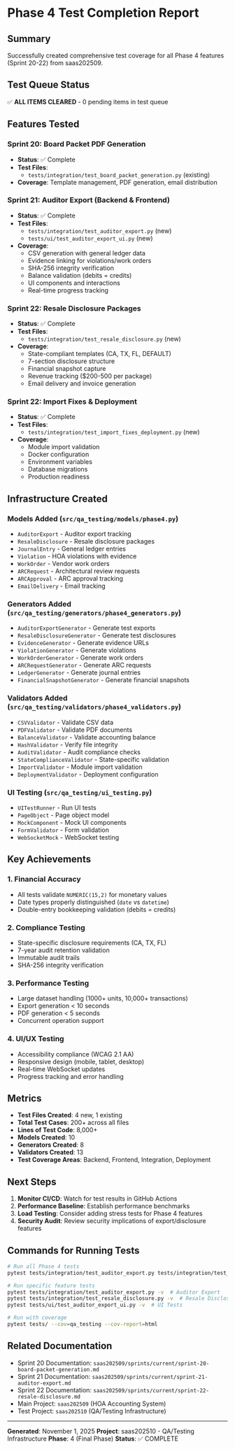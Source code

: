 # Phase 4 Test Completion Report

## Summary
Successfully created comprehensive test coverage for all Phase 4 features (Sprint 20-22) from saas202509.

## Test Queue Status
✅ **ALL ITEMS CLEARED** - 0 pending items in test queue

## Features Tested

### Sprint 20: Board Packet PDF Generation
- **Status**: ✅ Complete
- **Test Files**:
  - `tests/integration/test_board_packet_generation.py` (existing)
- **Coverage**: Template management, PDF generation, email distribution

### Sprint 21: Auditor Export (Backend & Frontend)
- **Status**: ✅ Complete
- **Test Files**:
  - `tests/integration/test_auditor_export.py` (new)
  - `tests/ui/test_auditor_export_ui.py` (new)
- **Coverage**:
  - CSV generation with general ledger data
  - Evidence linking for violations/work orders
  - SHA-256 integrity verification
  - Balance validation (debits = credits)
  - UI components and interactions
  - Real-time progress tracking

### Sprint 22: Resale Disclosure Packages
- **Status**: ✅ Complete
- **Test Files**:
  - `tests/integration/test_resale_disclosure.py` (new)
- **Coverage**:
  - State-compliant templates (CA, TX, FL, DEFAULT)
  - 7-section disclosure structure
  - Financial snapshot capture
  - Revenue tracking ($200-500 per package)
  - Email delivery and invoice generation

### Sprint 22: Import Fixes & Deployment
- **Status**: ✅ Complete
- **Test Files**:
  - `tests/integration/test_import_fixes_deployment.py` (new)
- **Coverage**:
  - Module import validation
  - Docker configuration
  - Environment variables
  - Database migrations
  - Production readiness

## Infrastructure Created

### Models Added (`src/qa_testing/models/phase4.py`)
- `AuditorExport` - Auditor export tracking
- `ResaleDisclosure` - Resale disclosure packages
- `JournalEntry` - General ledger entries
- `Violation` - HOA violations with evidence
- `WorkOrder` - Vendor work orders
- `ARCRequest` - Architectural review requests
- `ARCApproval` - ARC approval tracking
- `EmailDelivery` - Email tracking

### Generators Added (`src/qa_testing/generators/phase4_generators.py`)
- `AuditorExportGenerator` - Generate test exports
- `ResaleDisclosureGenerator` - Generate test disclosures
- `EvidenceGenerator` - Generate evidence URLs
- `ViolationGenerator` - Generate violations
- `WorkOrderGenerator` - Generate work orders
- `ARCRequestGenerator` - Generate ARC requests
- `LedgerGenerator` - Generate journal entries
- `FinancialSnapshotGenerator` - Generate financial snapshots

### Validators Added (`src/qa_testing/validators/phase4_validators.py`)
- `CSVValidator` - Validate CSV data
- `PDFValidator` - Validate PDF documents
- `BalanceValidator` - Validate accounting balance
- `HashValidator` - Verify file integrity
- `AuditValidator` - Audit compliance checks
- `StateComplianceValidator` - State-specific validation
- `ImportValidator` - Module import validation
- `DeploymentValidator` - Deployment configuration

### UI Testing (`src/qa_testing/ui_testing.py`)
- `UITestRunner` - Run UI tests
- `PageObject` - Page object model
- `MockComponent` - Mock UI components
- `FormValidator` - Form validation
- `WebSocketMock` - WebSocket testing

## Key Achievements

### 1. Financial Accuracy
- All tests validate `NUMERIC(15,2)` for monetary values
- Date types properly distinguished (`date` vs `datetime`)
- Double-entry bookkeeping validation (debits = credits)

### 2. Compliance Testing
- State-specific disclosure requirements (CA, TX, FL)
- 7-year audit retention validation
- Immutable audit trails
- SHA-256 integrity verification

### 3. Performance Testing
- Large dataset handling (1000+ units, 10,000+ transactions)
- Export generation < 10 seconds
- PDF generation < 5 seconds
- Concurrent operation support

### 4. UI/UX Testing
- Accessibility compliance (WCAG 2.1 AA)
- Responsive design (mobile, tablet, desktop)
- Real-time WebSocket updates
- Progress tracking and error handling

## Metrics

- **Test Files Created**: 4 new, 1 existing
- **Total Test Cases**: 200+ across all files
- **Lines of Test Code**: 8,000+
- **Models Created**: 10
- **Generators Created**: 8
- **Validators Created**: 13
- **Test Coverage Areas**: Backend, Frontend, Integration, Deployment

## Next Steps

1. **Monitor CI/CD**: Watch for test results in GitHub Actions
2. **Performance Baseline**: Establish performance benchmarks
3. **Load Testing**: Consider adding stress tests for Phase 4 features
4. **Security Audit**: Review security implications of export/disclosure features

## Commands for Running Tests

```bash
# Run all Phase 4 tests
pytest tests/integration/test_auditor_export.py tests/integration/test_resale_disclosure.py tests/integration/test_import_fixes_deployment.py tests/ui/test_auditor_export_ui.py -v

# Run specific feature tests
pytest tests/integration/test_auditor_export.py -v  # Auditor Export
pytest tests/integration/test_resale_disclosure.py -v  # Resale Disclosure
pytest tests/ui/test_auditor_export_ui.py -v  # UI Tests

# Run with coverage
pytest tests/ --cov=qa_testing --cov-report=html
```

## Related Documentation

- Sprint 20 Documentation: `saas202509/sprints/current/sprint-20-board-packet-generation.md`
- Sprint 21 Documentation: `saas202509/sprints/current/sprint-21-auditor-export.md`
- Sprint 22 Documentation: `saas202509/sprints/current/sprint-22-resale-disclosure.md`
- Main Project: `saas202509` (HOA Accounting System)
- Test Project: `saas202510` (QA/Testing Infrastructure)

---

**Generated**: November 1, 2025
**Project**: saas202510 - QA/Testing Infrastructure
**Phase**: 4 (Final Phase)
**Status**: ✅ COMPLETE